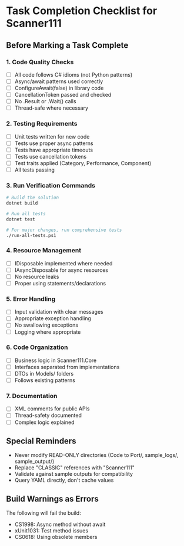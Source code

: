 # Task Completion Checklist for Scanner111

## Before Marking a Task Complete

### 1. Code Quality Checks
- [ ] All code follows C# idioms (not Python patterns)
- [ ] Async/await patterns used correctly
- [ ] ConfigureAwait(false) in library code
- [ ] CancellationToken passed and checked
- [ ] No .Result or .Wait() calls
- [ ] Thread-safe where necessary

### 2. Testing Requirements
- [ ] Unit tests written for new code
- [ ] Tests use proper async patterns
- [ ] Tests have appropriate timeouts
- [ ] Tests use cancellation tokens
- [ ] Test traits applied (Category, Performance, Component)
- [ ] All tests passing

### 3. Run Verification Commands
```bash
# Build the solution
dotnet build

# Run all tests
dotnet test

# For major changes, run comprehensive tests
./run-all-tests.ps1
```

### 4. Resource Management
- [ ] IDisposable implemented where needed
- [ ] IAsyncDisposable for async resources
- [ ] No resource leaks
- [ ] Proper using statements/declarations

### 5. Error Handling
- [ ] Input validation with clear messages
- [ ] Appropriate exception handling
- [ ] No swallowing exceptions
- [ ] Logging where appropriate

### 6. Code Organization
- [ ] Business logic in Scanner111.Core
- [ ] Interfaces separated from implementations
- [ ] DTOs in Models/ folders
- [ ] Follows existing patterns

### 7. Documentation
- [ ] XML comments for public APIs
- [ ] Thread-safety documented
- [ ] Complex logic explained

## Special Reminders
- Never modify READ-ONLY directories (Code to Port/, sample_logs/, sample_output/)
- Replace "CLASSIC" references with "Scanner111"
- Validate against sample outputs for compatibility
- Query YAML directly, don't cache values

## Build Warnings as Errors
The following will fail the build:
- CS1998: Async method without await
- xUnit1031: Test method issues
- CS0618: Using obsolete members